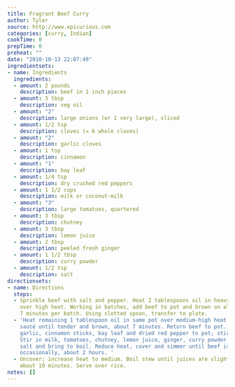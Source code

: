```yaml
---
title: Fragrant Beef Curry
author: Tyler
source: http://www.epicurious.com
categories: [curry, Indian]
cookTime: 0
prepTime: 0
preheat: ""
date: "2010-10-13 22:07:49"
ingredientsets:
- name: Ingredients
  ingredients:
  - amount: 2 pounds
    description: beef in 1 inch pieces
  - amount: 3 tbsp
    description: veg oil
  - amount: "2"
    description: large onions (or 1 very large), sliced
  - amount: 1/2 tsp
    description: cloves (= 6 whole cloves)
  - amount: "2"
    description: garlic cloves
  - amount: 1 tsp
    description: cinnamon
  - amount: "1"
    description: bay leaf
  - amount: 1/4 tsp
    description: dry crushed red peppers
  - amount: 1 1/2 cups
    description: milk or coconut-milk
  - amount: "3"
    description: large tomatoes, quartered
  - amount: 3 tbsp
    description: chutney
  - amount: 3 tbsp
    description: lemon juice
  - amount: 2 tbsp
    description: peeled fresh ginger
  - amount: 1 1/2 tbsp
    description: curry powder
  - amount: 1/2 tsp
    description: salt
directionsets:
- name: Directions
  steps:
  - Sprinkle beef with salt and pepper. Heat 2 tablespoons oil in heavy large pot
    over high heat. Working in batches, add beef to pot and brown on all sides, about
    7 minutes per batch. Using slotted spoon, transfer to plate.
  - 'Heat remaining 1 tablespoon oil in same pot over medium-high heat. Add onions;
    sauté until tender and brown, about 7 minutes. Return beef to pot. Add cloves,
    garlic, cinnamon sticks, bay leaf and dried red pepper to pot; stir 1 minute.
    Stir in milk, tomatoes, chutney, lemon juice, ginger, curry powder and 1/2 teaspoon
    salt and bring to boil. Reduce heat, cover and simmer until beef is tender, stirring
    occasionally, about 2 hours. '
  - Uncover; increase heat to medium. Boil stew until juices are slightly thickened,
    about 10 minutes. Serve over rice.
notes: []
---
```


